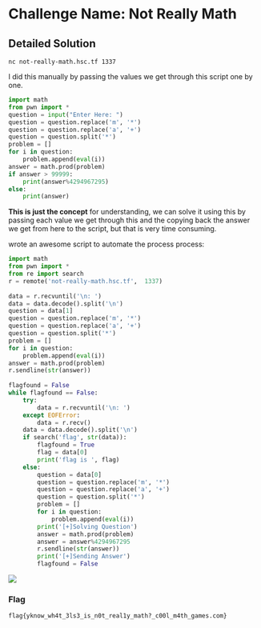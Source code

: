 # Challenge Name: Not Really Math

## Detailed Solution

```
nc not-really-math.hsc.tf 1337
```

I did this manually by passing the values we get through this script one by one.

```python
import math
from pwn import *
question = input("Enter Here: ")
question = question.replace('m', '*')
question = question.replace('a', '+')
question = question.split('*')
problem = []
for i in question:
    problem.append(eval(i))
answer = math.prod(problem)
if answer > 99999:
    print(answer%4294967295)
else:
    print(answer)
```

**This is just the concept** for understanding, we can solve it using this by passing each value we get through this and the copying back the answer we get from here to the script, but that is very time consuming.

wrote an awesome script to automate the process process:

```python
import math
from pwn import *
from re import search
r = remote('not-really-math.hsc.tf',  1337)
    
data = r.recvuntil('\n: ')
data = data.decode().split('\n')
question = data[1]
question = question.replace('m', '*')
question = question.replace('a', '+')
question = question.split('*')
problem = []
for i in question:
    problem.append(eval(i))
answer = math.prod(problem)
r.sendline(str(answer))
    
flagfound = False
while flagfound == False:
    try:
        data = r.recvuntil('\n: ')
    except EOFError:
        data = r.recv()
    data = data.decode().split('\n')
    if search('flag', str(data)):
        flagfound = True
        flag = data[0]
        print('flag is ', flag)    
    else:
        question = data[0]
        question = question.replace('m', '*')
        question = question.replace('a', '+')
        question = question.split('*')
        problem = []
        for i in question:
            problem.append(eval(i))
        print('[+]Solving Question')
        answer = math.prod(problem)
        answer = answer%4294967295
        r.sendline(str(answer))
        print('[+]Sending Answer')
        flagfound = False
```

![](https://i.imgur.com/Id6cKFI.png)

### Flag

```
flag{yknow_wh4t_3ls3_is_n0t_real1y_math?_c00l_m4th_games.com}
```